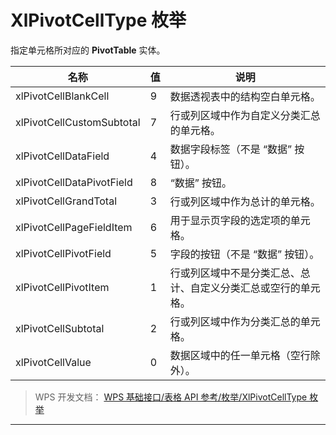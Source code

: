 # XlPivotCellType 枚举

指定单元格所对应的 **PivotTable** 实体。

| 名称                      | 值  | 说明                                                           |
|---------------------------|-----|----------------------------------------------------------------|
| xlPivotCellBlankCell      | 9   | 数据透视表中的结构空白单元格。                                 |
| xlPivotCellCustomSubtotal | 7   | 行或列区域中作为自定义分类汇总的单元格。                       |
| xlPivotCellDataField      | 4   | 数据字段标签（不是 “数据” 按钮）。                             |
| xlPivotCellDataPivotField | 8   | “数据” 按钮。                                                  |
| xlPivotCellGrandTotal     | 3   | 行或列区域中作为总计的单元格。                                 |
| xlPivotCellPageFieldItem  | 6   | 用于显示页字段的选定项的单元格。                               |
| xlPivotCellPivotField     | 5   | 字段的按钮（不是 “数据” 按钮）。                               |
| xlPivotCellPivotItem      | 1   | 行或列区域中不是分类汇总、总计、自定义分类汇总或空行的单元格。 |
| xlPivotCellSubtotal       | 2   | 行或列区域中作为分类汇总的单元格。                             |
| xlPivotCellValue          | 0   | 数据区域中的任一单元格（空行除外）。                           |

> WPS 开发文档： [WPS 基础接口/表格 API 参考/枚举/XlPivotCellType 枚举](https://qn.cache.wpscdn.cn/encs/doc/office_v19/topics/WPS%20%E5%9F%BA%E7%A1%80%E6%8E%A5%E5%8F%A3/%E8%A1%A8%E6%A0%BC%20API%20%E5%8F%82%E8%80%83/%E6%9E%9A%E4%B8%BE/XlPivotCellType%20%E6%9E%9A%E4%B8%BE.html)

------------------------------------------------------------------------
